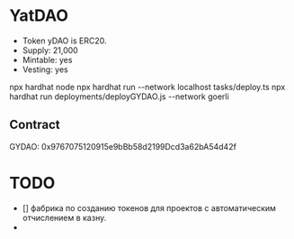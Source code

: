 # YatDAO

- Token yDAO is ERC20.
- Supply: 21,000
- Mintable: yes
- Vesting: yes

npx hardhat node
npx hardhat run --network localhost tasks/deploy.ts 
npx hardhat run deployments/deployGYDAO.js --network goerli

## Contract
GYDAO: 0x9767075120915e9bBb58d2199Dcd3a62bA54d42f

# TODO

- [] фабрика по созданию токенов для проектов с автоматическим отчислением в казну.
- 